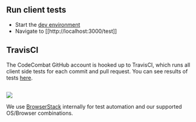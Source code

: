 ## Run client tests

* Start the [dev environment](https://github.com/codecombat/codecombat/wiki/Dev-Setup:-General-Information#running-the-environment)
* Navigate to [[http://localhost:3000/test]]

## TravisCI

The CodeCombat GitHub account is hooked up to TravisCI, which runs all client side tests for each commit and pull request. You can see results of tests [here](https://travis-ci.org/codecombat/codecombat).

##

![](http://files.codecombat.com/BrowserStack%20logo.png)

We use [BrowserStack](https://browserstack.com) internally for test automation and our supported OS/Browser combinations.
